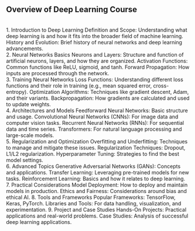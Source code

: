 ## Overview of Deep Learning Course
<br/>
1. Introduction to Deep Learning
Definition and Scope: Understanding what deep learning is and how it fits into the broader field of machine learning.
History and Evolution: Brief history of neural networks and deep learning advancements.
<br/>
2. Neural Networks Basics
Neurons and Layers: Structure and function of artificial neurons, layers, and how they are organized.
Activation Functions: Common functions like ReLU, sigmoid, and tanh.
Forward Propagation: How inputs are processed through the network.
<br/>
3. Training Neural Networks
Loss Functions: Understanding different loss functions and their role in training (e.g., mean squared error, cross-entropy).
Optimization Algorithms: Techniques like gradient descent, Adam, and their variants.
Backpropagation: How gradients are calculated and used to update weights.
<br/>
4. Architectures and Models
Feedforward Neural Networks: Basic structure and usage.
Convolutional Neural Networks (CNNs): For image data and computer vision tasks.
Recurrent Neural Networks (RNNs): For sequential data and time series.
Transformers: For natural language processing and large-scale models.
<br/>
5. Regularization and Optimization
Overfitting and Underfitting: Techniques to manage and mitigate these issues.
Regularization Techniques: Dropout, L1/L2 regularization.
Hyperparameter Tuning: Strategies to find the best model settings.
<br/>
6. Advanced Topics
Generative Adversarial Networks (GANs): Concepts and applications.
Transfer Learning: Leveraging pre-trained models for new tasks.
Reinforcement Learning: Basics and how it relates to deep learning.
<br/>
7. Practical Considerations
Model Deployment: How to deploy and maintain models in production.
Ethics and Fairness: Considerations around bias and ethical AI.
8. Tools and Frameworks
Popular Frameworks: TensorFlow, Keras, PyTorch.
Libraries and Tools: For data handling, visualization, and experimentation.
9. Project and Case Studies
Hands-On Projects: Practical applications and real-world problems.
Case Studies: Analysis of successful deep learning applications.
